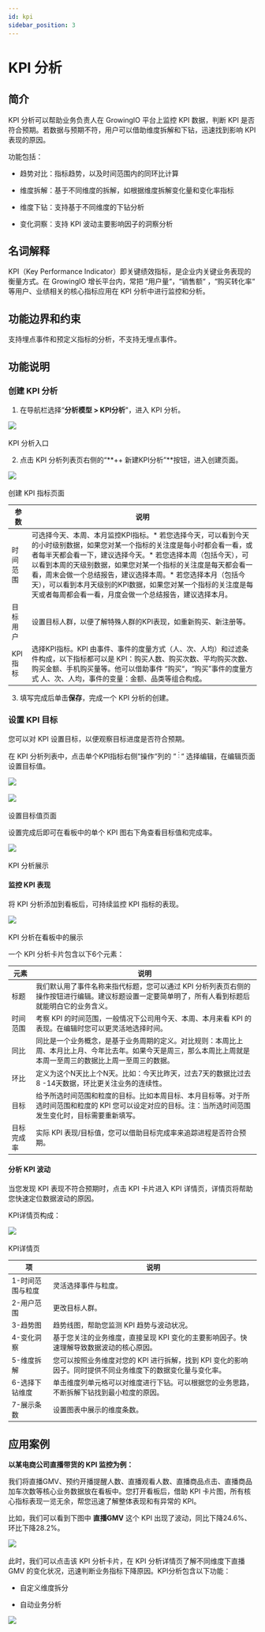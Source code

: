 ```yaml
---
id: kpi
sidebar_position: 3
---
```


# KPI 分析

## 简介[](#jian-jie)

KPI 分析可以帮助业务负责人在 GrowingIO 平台上监控 KPI 数据，判断 KPI 是否符合预期。若数据与预期不符，用户可以借助维度拆解和下钻，迅速找到影响 KPI 表现的原因。

功能包括：

* 趋势对比：指标趋势，以及时间范围内的同环比计算
    
* 维度拆解：基于不同维度的拆解，如根据维度拆解变化量和变化率指标
    
* 维度下钻：支持基于不同维度的下钻分析
    
* 变化洞察：支持 KPI 波动主要影响因子的洞察分析
    

## 名词解释[](#ming-ci-jie-shi)

KPI（Key Performance Indicator）即关键绩效指标，是企业内关键业务表现的衡量方式。在 GrowingIO 增长平台内，常把 “用户量“，“销售额“ ，“购买转化率“ 等用户、业绩相关的核心指标应用在 KPI 分析中进行监控和分析。

## 功能边界和约束[](#gong-neng-bian-jie-he-yue-shu)

支持埋点事件和预定义指标的分析，不支持无埋点事件。

## 功能说明[](#gong-neng-shuo-ming)

### 创建 KPI 分析[](#chuang-jian-kpi-fen-xi)

1. 在导航栏选择“**分析模型 > KPI分析**"，进入 KPI 分析。

![](https://3953104361-files.gitbook.io/~/files/v0/b/gitbook-legacy-files/o/assets%2F-M2qbZInaXgdm8kkNosp%2F-Mj3mziM6kQhkAXytmTW%2F-Mj48wXYKybSP-88wmHF%2Fimage.png?alt=media&token=f57b76d5-e28f-4d22-ac86-42f8339b3db7)

KPI 分析入口

2. 点击 KPI 分析列表页右侧的“**++ 新建KPI分析”**按钮，进入创建页面。

![](https://3953104361-files.gitbook.io/~/files/v0/b/gitbook-legacy-files/o/assets%2F-M2qbZInaXgdm8kkNosp%2F-Mj3mziM6kQhkAXytmTW%2F-Mj4AbKoxKWOQY930c3E%2F%E5%B1%8F%E5%B9%95%E5%BF%AB%E7%85%A7%202021-09-08%20%E4%B8%8B%E5%8D%887.32.25.png?alt=media&token=41604c54-4f1e-48a8-be58-f557c851b241)

创建 KPI 指标页面

| 参数  | 说明  |
| --- | --- |
| 时间范围 | 可选择今天、本周、本月监控KPI指标。* 若您选择今天，可以看到今天的小时级别数据，如果您对某一个指标的关注度是每小时都会看一看，或者每半天都会看一下，建议选择今天。* 若您选择本周（包括今天），可以看到本周的天级别数据，如果您对某一个指标的关注度是每天都会看一看，周末会做一个总结报告，建议选择本周。* 若您选择本月（包括今天），可以看到本月天级别的KPI数据，如果您对某一个指标的关注度是每天或者每周都会看一看，月度会做一个总结报告，建议选择本月。 |
| 目标用户 | 设置目标人群，以便了解特殊人群的KPI表现，如重新购买、新注册等。 |
| KPI指标 | 选择KPI指标。KPI 由事件、事件的度量方式（人、次、人均）和过滤条件构成，以下指标都可以是 KPI：购买人数、购买次数、平均购买次数、购买金额、手机购买量等。他可以借助事件 “购买“，“购买”事件的度量方式 人、次、人均，事件的变量：金额、品类等组合构成。 |

3. 填写完成后单击**保存**，完成一个 KPI 分析的创建。

### 设置 KPI 目标[](#she-zhi-kpi-mu-biao)

您可以对 KPI 设置目标，以便观察目标进度是否符合预期。

在 KPI 分析列表中，点击单个KPI指标右侧“操作“列的 “![](/img/-Lo08UtW7H58ehFKeZ4g-LugKRBPNPab7MdZtndt-LugeasN0wzG5aPiGtgoKPIE79C8BE69DBFE782B9E782B9E782B9.png)“ 选择编辑，在编辑页面设置目标值。

![](https://3953104361-files.gitbook.io/~/files/v0/b/gitbook-legacy-files/o/assets%2F-M2qbZInaXgdm8kkNosp%2F-Mj3mziM6kQhkAXytmTW%2F-Mj4CQhjZUnYgHzj2uXc%2Fimage.png?alt=media&token=816f3896-8315-4c17-b68e-617377dbef92)

![](https://3953104361-files.gitbook.io/~/files/v0/b/gitbook-legacy-files/o/assets%2F-M2qbZInaXgdm8kkNosp%2F-Mj3mziM6kQhkAXytmTW%2F-Mj4Di9Ea5wlpb9GzGu8%2F%E5%B1%8F%E5%B9%95%E5%BF%AB%E7%85%A7%202021-09-08%20%E4%B8%8B%E5%8D%887.45.46.png?alt=media&token=8e36145f-7bdd-4c1d-91fe-ea4a1badb543)

设置目标值页面

设置完成后即可在看板中的单个 KPI 图右下角查看目标值和完成率。

![](https://3953104361-files.gitbook.io/~/files/v0/b/gitbook-legacy-files/o/assets%2F-M2qbZInaXgdm8kkNosp%2F-Mj3mziM6kQhkAXytmTW%2F-Mj4IbWKLHkyi_rhwfGg%2F%E5%B1%8F%E5%B9%95%E5%BF%AB%E7%85%A7%202021-09-08%20%E4%B8%8B%E5%8D%888.07.30.png?alt=media&token=92228a92-04c8-4475-9a14-a51eb6a4c0e4)

KPI 分析展示

#### 监控 KPI 表现[](#jian-kong-kpi-biao-xian)

将 KPI 分析添加到看板后，可持续监控 KPI 指标的表现。

![](https://3953104361-files.gitbook.io/~/files/v0/b/gitbook-legacy-files/o/assets%2F-M2qbZInaXgdm8kkNosp%2F-Mj3mziM6kQhkAXytmTW%2F-Mj4It6xcTNyKn5X__MF%2Fimage.png?alt=media&token=2bc7b0f1-205c-49e5-8e38-d371e57a64b4)

KPI 分析在看板中的展示

一个 KPI 分析卡片包含以下6个元素：

| 元素  | 说明  |
| --- | --- |
| 标题  | 我们默认用了事件名称来指代标题，您可以通过 KPI 分析列表页右侧的操作按钮进行编辑。建议标题设置一定要简单明了，所有人看到标题后就能明白它的业务含义。 |
| 时间范围 | 考察 KPI 的时间范围，一般情况下公司用今天、本周、本月来看 KPI 的表现。在编辑时您可以更灵活地选择时间。 |
| 同比  | 同比是一个业务概念，是基于业务周期的定义。对比规则：本周比上周、本月比上月、今年比去年。如果今天是周三，那么本周比上周就是本周一至周三的数据比上周一至周三的数据。 |
| 环比  | 定义为这个N天比上个N天。比如：今天比昨天，过去7天的数据比过去8 -14天数据，环比更关注业务的连续性。 |
| 目标  | 给予所选时间范围和粒度的目标。比如本周目标、本月目标等。对于所选时间范围和粒度的 KPI 您可以设定对应的目标。注：当所选时间范围发生变化时，目标需要重新填写。 |
| 目标完成率 | 实际 KPI 表现/目标值，您可以借助目标完成率来追踪进程是否符合预期。 |

#### 分析 KPI 波动[](#fen-xi-kpi-bo-dong)

当您发现 KPI 表现不符合预期时，点击 KPI 卡片进入 KPI 详情页，详情页将帮助您快速定位数据波动的原因。

KPI详情页构成：

![](https://3953104361-files.gitbook.io/~/files/v0/b/gitbook-legacy-files/o/assets%2F-M2qbZInaXgdm8kkNosp%2F-M3drdF8rGIEP7RdyLCx%2F-M3dubXK0XS9yCictplU%2Fimage.png?alt=media&token=5cb43dbc-a03f-488c-9be2-1d7baf747fdd)

KPI详情页

| 项   | 说明  |
| --- | --- |
| 1-时间范围与粒度 | 灵活选择事件与粒度。 |
| 2-用户范围 | 更改目标人群。 |
| 3-趋势图 | 趋势线图，帮助您监测 KPI 趋势与波动状况。 |
| 4-变化洞察 | 基于您关注的业务维度，直接呈现 KPI 变化的主要影响因子。快速理解导致数据波动的核心原因。 |
| 5-维度拆解 | 您可以按照业务维度对您的 KPI 进行拆解，找到 KPI 变化的影响因子。同时提供不同业务维度下的数据变化量与变化率。 |
| 6-选择下钻维度 | 单击维度列单元格可以对维度进行下钻。可以根据您的业务思路，不断拆解下钻找到最小粒度的原因。 |
| 7-展示条数 | 设置图表中展示的维度条数。 |

## 应用案例[](#ying-yong-an-li)

**以某电商公司直播带货的 KPI 监控为例：**

我们将直播GMV、预约开播提醒人数、直播观看人数、直播商品点击、直播商品加车次数等核心业务数据放在看板中。您打开看板后，借助 KPI 卡片图，所有核心指标表现一览无余，帮您迅速了解整体表现和有异常的 KPI。

比如，我们可以看到下图中 **直播GMV** 这个 KPI 出现了波动，同比下降24.6%、环比下降28.2%。

![](https://3953104361-files.gitbook.io/~/files/v0/b/gitbook-legacy-files/o/assets%2F-M2qbZInaXgdm8kkNosp%2F-Mj3mziM6kQhkAXytmTW%2F-Mj4MLeRv8DTqcpcMvlB%2F%E5%B1%8F%E5%B9%95%E5%BF%AB%E7%85%A7%202021-09-08%20%E4%B8%8B%E5%8D%888.23.37.png?alt=media&token=cd1069d9-d55d-443b-9504-7e457078d75f)

此时，我们可以点击该 KPI 分析卡片，在 KPI 分析详情页了解不同维度下直播 GMV 的变化状况，迅速判断业务指标下降原因。KPI分析包含以下功能：

* 自定义维度拆分
    
* 自动业务分析
    

![](https://3953104361-files.gitbook.io/~/files/v0/b/gitbook-legacy-files/o/assets%2F-M2qbZInaXgdm8kkNosp%2F-Mj3mziM6kQhkAXytmTW%2F-Mj4Ma730IapAfyX4O6Y%2F%E5%B1%8F%E5%B9%95%E5%BF%AB%E7%85%A7%202021-09-08%20%E4%B8%8B%E5%8D%888.24.34.png?alt=media&token=878992ba-bff8-4785-90b8-1f5fba68c8d7)
